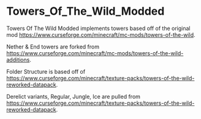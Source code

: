 # Towers_Of_The_Wild_Modded
Towers Of The Wild Modded implements towers based off of the original mod https://www.curseforge.com/minecraft/mc-mods/towers-of-the-wild.

Nether & End towers are forked from https://www.curseforge.com/minecraft/mc-mods/towers-of-the-wild-additions.

Folder Structure is based off of https://www.curseforge.com/minecraft/texture-packs/towers-of-the-wild-reworked-datapack.

  Derelict variants, Regular, Jungle, Ice are pulled from https://www.curseforge.com/minecraft/texture-packs/towers-of-the-wild-reworked-datapack.

